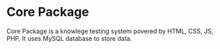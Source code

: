 Core Package
============
Core Package is a knowlege testing system povered by HTML, CSS, JS, PHP. It uses MySQL database to store data.
